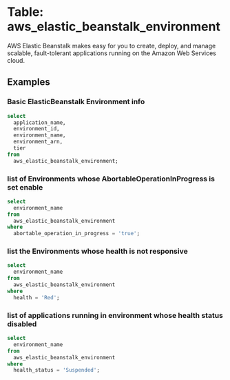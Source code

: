 # Table: aws_elastic_beanstalk_environment

AWS Elastic Beanstalk makes easy for you to create, deploy, and manage scalable, fault-tolerant applications running on the Amazon Web Services cloud.

## Examples

### Basic ElasticBeanstalk Environment info

```sql
select
  application_name,
  environment_id,
  environment_name,
  environment_arn,
  tier
from
  aws_elastic_beanstalk_environment;
```


### list of Environments whose AbortableOperationInProgress is set enable

```sql
select
  environment_name
from
  aws_elastic_beanstalk_environment
where
  abortable_operation_in_progress = 'true';
```


### list the Environments whose health is not responsive

```sql
select
  environment_name
from
  aws_elastic_beanstalk_environment
where
  health = 'Red';
```


### list of applications running in environment whose health status disabled

```sql
select
  environment_name
from
  aws_elastic_beanstalk_environment
where
  health_status = 'Suspended';
```
